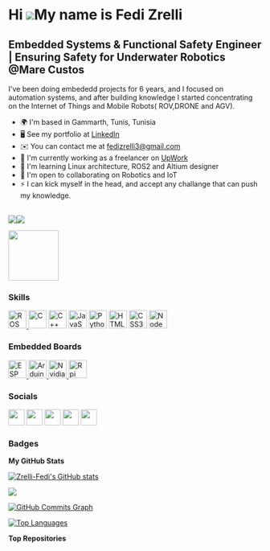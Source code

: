 Hi ![](https://user-images.githubusercontent.com/18350557/176309783-0785949b-9127-417c-8b55-ab5a4333674e.gif)My name is Fedi Zrelli
===================================================================================================================================

Embedded Systems & Functional Safety Engineer | Ensuring Safety for Underwater Robotics @Mare Custos
--------------------------------------

I've been doing embededd projects for 6 years, and I focused on automation systems, and after building knowledge I started concentrating on the Internet of Things and Mobile Robots( ROV,DRONE and AGV).

*   🌍  I'm based in Gammarth, Tunis, Tunisia
*   🖥️  See my portfolio at [LinkedIn](http://www.linkedin.com/in/zrelli-fedi/)
*   ✉️  You can contact me at [fedizrelli3@gmail.com](mailto:fedizrelli3@gmail.com)
*   🚀  I'm currently working as a freelancer on [UpWork](http://www.upwork.com/freelancers/~018fe8205a1181fb2f)
*   🧠  I'm learning Linux architecture, ROS2 and Altium designer
*   🤝  I'm open to collaborating on Robotics and IoT
*   ⚡  I can kick myself in the head, and accept any challange that can push my knowledge.
</br>
<a href="https://www.twitter.com/ZrelliFedi" target="_blank" rel="noreferrer"><img
                  src="https://img.shields.io/twitter/follow/ZrelliFedi?logo=twitter&style=for-the-badge&color=0891b2&labelColor=1c1917"
                /></a><a href="https://www.github.com/Zrelli-Fedi" target="_blank" rel="noreferrer"><img
                  src="https://img.shields.io/github/followers/Zrelli-Fedi?logo=github&style=for-the-badge&color=0891b2&labelColor=1c1917" /></a>
</br><div id="header" align="center">
 <p align="left"> <img src="https://media.giphy.com/media/M9gbBd9nbDrOTu1Mqx/giphy.gif" width="100"/>
</div>

### Skills 
<p align="left">
<a href="https://www.ros.org/" target="_blank" rel="noreferrer"><img src="https://upload.wikimedia.org/wikipedia/commons/thumb/1/15/Robot_Operating_System_logo.svg/1200px-Robot_Operating_System_logo.svg.png" width="36" height="36" alt="ROS" /> </a><a href="https://docs.microsoft.com/en-us/cpp/?view=msvc-170" target="_blank" rel="noreferrer"><img src="https://raw.githubusercontent.com/danielcranney/readme-generator/main/public/icons/skills/c-colored.svg" width="36" height="36" alt="C" /></a> <a href="https://docs.microsoft.com/en-us/cpp/?view=msvc-170" target="_blank" rel="noreferrer"><img src="https://raw.githubusercontent.com/danielcranney/readme-generator/main/public/icons/skills/cplusplus-colored.svg" width="36" height="36" alt="C++" /></a>
<a href="https://developer.mozilla.org/en-US/docs/Web/JavaScript" target="_blank" rel="noreferrer"><img src="https://raw.githubusercontent.com/danielcranney/readme-generator/main/public/icons/skills/javascript-colored.svg" width="36" height="36" alt="JavaScript" /></a>
<a href="https://www.python.org/" target="_blank" rel="noreferrer"><img src="https://raw.githubusercontent.com/danielcranney/readme-generator/main/public/icons/skills/python-colored.svg" width="36" height="36" alt="Python" /></a>
<a href="https://developer.mozilla.org/en-US/docs/Glossary/HTML5" target="_blank" rel="noreferrer"><img src="https://raw.githubusercontent.com/danielcranney/readme-generator/main/public/icons/skills/html5-colored.svg" width="36" height="36" alt="HTML5" /></a>
<a href="https://www.w3.org/TR/CSS/#css" target="_blank" rel="noreferrer"><img src="https://raw.githubusercontent.com/danielcranney/readme-generator/main/public/icons/skills/css3-colored.svg" width="36" height="36" alt="CSS3" /></a>
<a href="https://nodejs.org/en/" target="_blank" rel="noreferrer"><img src="https://raw.githubusercontent.com/danielcranney/readme-generator/main/public/icons/skills/nodejs-colored.svg" width="36" height="36" alt="NodeJS" /></a>
</p>


### Embedded Boards

<a href="https://espressif.com/" target="_blank" rel="noreferrer"><img src="https://seeklogo.com/images/E/espressif-systems-logo-1350B9E771-seeklogo.com.png" width="36" height="36" alt="ESP" /> </a> <a href="https://www.arduino.cc/" target="_blank" rel="noreferrer"><img src="https://seeklogo.com/images/A/arduino-logo-BC7CBC1DAA-seeklogo.com.png" width="36" height="36" alt="Arduino" /> </a> <a href="https://www.nvidia.com/en-us/autonomous-machines/embedded-systems/" target="_blank" rel="noreferrer"><img src="https://upload.wikimedia.org/wikipedia/sco/thumb/2/21/Nvidia_logo.svg/2560px-Nvidia_logo.svg.png" width="36" height="36" alt="Nvidia" /> </a> <a href="https://www.raspberrypi.org/" target="_blank" rel="noreferrer"><img src="https://upload.wikimedia.org/wikipedia/fr/thumb/3/3b/Raspberry_Pi_logo.svg/1200px-Raspberry_Pi_logo.svg.png" width="36" height="36" alt="Rpi" /> </a>

### Socials
                  
<p align="left"> <a href="https://discord.com/users/zrelli-fedi" target="_blank" rel="noreferrer"><img src="https://raw.githubusercontent.com/danielcranney/readme-generator/main/public/icons/socials/discord.svg" width="32" height="32" /></a> <a href="https://www.github.com/Zrelli-Fedi" target="_blank" rel="noreferrer"><img src="https://raw.githubusercontent.com/danielcranney/readme-generator/main/public/icons/socials/github.svg" width="32" height="32" /></a> <a href="http://www.instagram.com/fedi_zrelli_officiel" target="_blank" rel="noreferrer"><img src="https://raw.githubusercontent.com/danielcranney/readme-generator/main/public/icons/socials/instagram.svg" width="32" height="32" /></a> <a href="https://www.linkedin.com/in/zrelli-fedi" target="_blank" rel="noreferrer"><img src="https://raw.githubusercontent.com/danielcranney/readme-generator/main/public/icons/socials/linkedin.svg" width="32" height="32" /></a> <a href="https://www.twitter.com/ZrelliFedi" target="_blank" rel="noreferrer"><img src="https://raw.githubusercontent.com/danielcranney/readme-generator/main/public/icons/socials/twitter.svg" width="32" height="32" /></a></p>

### Badges

<b>My GitHub Stats</b>

<a href="http://www.github.com/Zrelli-Fedi"><img src="https://github-readme-stats.vercel.app/api?username=Zrelli-Fedi&show_icons=true&hide=&count_private=true&title_color=0891b2&text_color=ffffff&icon_color=0891b2&bg_color=1c1917&hide_border=true&show_icons=true" alt="Zrelli-Fedi's GitHub stats" /></a>

<a href="http://www.github.com/Zrelli-Fedi"><img src="https://github-readme-streak-stats.herokuapp.com/?user=Zrelli-Fedi&stroke=ffffff&background=1c1917&ring=0891b2&fire=0891b2&currStreakNum=ffffff&currStreakLabel=0891b2&sideNums=ffffff&sideLabels=ffffff&dates=ffffff&hide_border=true" /></a>

<a href="http://www.github.com/Zrelli-Fedi"><img src="https://activity-graph.herokuapp.com/graph?username=Zrelli-Fedi&bg_color=1c1917&color=ffffff&line=0891b2&point=ffffff&area_color=1c1917&area=true&hide_border=true&custom_title=GitHub%20Commits%20Graph" alt="GitHub Commits Graph" /></a>

<a href="https://github.com/Zrelli-Fedi" align="left"><img src="https://github-readme-stats.vercel.app/api/top-langs/?username=Zrelli-Fedi&langs_count=10&title_color=0891b2&text_color=ffffff&icon_color=0891b2&bg_color=1c1917&hide_border=true&locale=en&custom_title=Top%20%Languages" alt="Top Languages" /></a>

<b>Top Repositories</b>

<div width="100%" align="center"></div><br /><br /><br /><br /><br /><br /><br />


